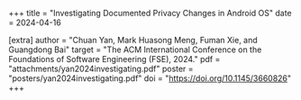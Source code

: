 +++
title = "Investigating Documented Privacy Changes in Android OS"
date = 2024-04-16

[extra]
author = "Chuan Yan, Mark Huasong Meng, Fuman Xie, and Guangdong Bai"
target = "The ACM International Conference on the Foundations of Software Engineering (FSE), 2024."
pdf = "attachments/yan2024investigating.pdf" 
poster = "posters/yan2024investigating.pdf" 
doi = "https://doi.org/10.1145/3660826" 
+++
